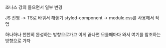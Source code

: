 조나스 강의 들으면서 일부 변경

JS 진행 -> TS로 바꿔서 해놓기
styled-component -> module.css를 사용해서 작업

하나하나 천천히 완성하는 방향으로가고
이게 끝나면 모를때마다 와서 여기를 참조하는 방향으로 가자
